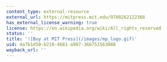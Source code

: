 ```yaml
---
content_type: external-resource
external_url: https://mitpress.mit.edu/9780262122368
has_external_license_warning: true
license: https://en.wikipedia.org/wiki/All_rights_reserved
status: ''
title: '![Buy at MIT Press](/images/mp_logo.gif)'
uid: 4a7b1d50-b218-4681-a987-36b751563088
wayback_url: ''
---
```


